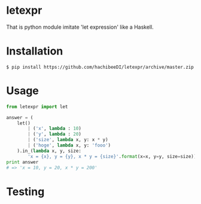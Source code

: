 
# letexpr

That is python module imitate 'let expression' like a Haskell.


# Installation

```
$ pip install https://github.com/hachibeeDI/letexpr/archive/master.zip
```

# Usage

```python
from letexpr import let

answer = (
    let()
        | ('x', lambda : 10)
        | ('y', lambda : 20)
        | ('size', lambda x, y: x * y)
        | ('hoge', lambda x, y: 'fooo')
    ).in_(lambda x, y, size:
        'x = {x}, y = {y}, x * y = {size}'.format(x=x, y=y, size=size))
print answer
# => 'x = 10, y = 20, x * y = 200'
```

# Testing


